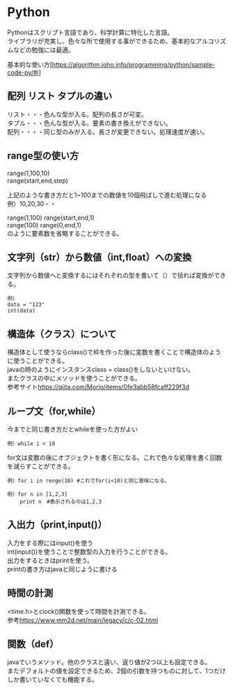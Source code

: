 
# Python
Pythonはスクリプト言語であり、科学計算に特化した言語。  
ライブラリが充実し、色々な所で使用する事ができるため、基本的なアルコリズムなどの勉強には最適。 

基本的な使い方[https://algorithm.joho.info/programming/python/sample-code-py/#i]


## 配列 リスト タプルの違い
リスト・・・色んな型が入る。配列の長さが可変。  
タプル・・・色んな型が入る。要素の書き換えができない。  
配列・・・・同じ型のみが入る。長さが変更できない。処理速度が速い。

## range型の使い方
range(1,100,10)  
range(start,end,step)

上記のような書き方だと1~100までの数値を10個飛ばしで進む処理になる  
例）10,20,30・・  

range(1,100) range(start,end,1)  
range(100) range(0,end,1)  
のように要素数を省略することができる。

## 文字列（str）から数値（int,float）への変換
文字列から数値へと変換するにはそれぞれの型を書いて（）で括れば変換ができる。
```
例）  
data = "123"  
int(data)
```
## 構造体（クラス）について
構造体として使うならclass()で枠を作った後に変数を書くことで構造体のように使うことができる。  
javaの時のようにインスタンスclass = class()をしないといけない。  
またクラスの中にメソッドを使うことができる。    
参考サイト<https://qiita.com/Morio/items/0fe3abb58fcaff229f3d>

## ループ文（for,while）
今までと同じ書き方だとwhileを使った方がよい  
```
例）while i < 10
```  

for文は変数の後にオブジェクトを書く形になる。これで色々な処理を書く回数を減らすことができる。  
```
例）for i in renge(10) #これでfor(i<10)と同じ意味になる。
```  
```
例）for n in [1,2,3]
    print n　#表示されるのは1,2,3
```
## 入出力（print,input()）
入力をする際にはinput()を使う  
int(input())を使うことで整数型の入力を行うことができる。  
出力をするときはprintを使う。  
printの書き方はjavaと同じように書ける

## 時間の計測
 <time.h>とclock()関数を使って時間を計測できる。  
 参考<https://www.mm2d.net/main/legacy/c/c-02.html>

 ## 関数（def）  
javaでいうメソッド。他のクラスと違い、返り値が2つ以上も設定できる。  
またデフォルトの値を設定できるため、2個の引数を持つものに対して、1つだけしか書いていなくても機能する。
